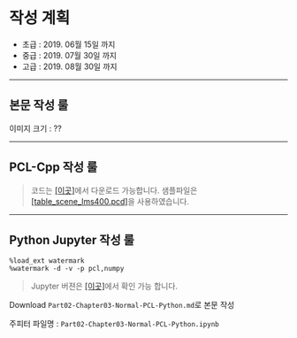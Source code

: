 # 작성 계획 

- 초급 : 2019. 06월 15일 까지 
- 중급 : 2019. 07월 30일 까지 
- 고급 : 2019. 08월 30일 까지 


---

## 본문 작성 룰 

이미지 크기 : ??




---

## PCL-Cpp 작성 룰 



> 코드는 [[이곳]](https://github.com/adioshun/gitBook_Tutorial_PCL/blob/master/Beginner/Part01-Chapter02-PCL-Cpp.cpp)에서 다운로드 가능합니다. 샘플파일은 [[table_scene_lms400.pcd]](https://raw.githubusercontent.com/adioshun/gitBook_Tutorial_PCL/master/Beginner/sample/table_scene_lms400.pcd )을 사용하였습니다. 


---

## Python Jupyter 작성 룰 


```
%load_ext watermark
%watermark -d -v -p pcl,numpy
```

> Jupyter 버젼은 [[이곳]](https://github.com/adioshun/gitBook_Tutorial_PCL/blob/master/Beginner/Part01-Chapter01-PCL-Python.ipynb)에서 확인 가능 합니다. 


Download `Part02-Chapter03-Normal-PCL-Python.md`로 본문 작성 

주피터 파일명 : `Part02-Chapter03-Normal-PCL-Python.ipynb`

